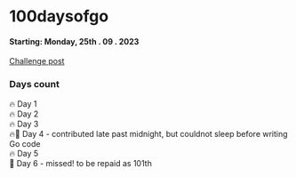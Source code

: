 # 100daysofgo

#### Starting: Monday, 25th . 09 . 2023

[Challenge post](https://www.linkedin.com/feed/update/urn:li:activity:7112074205516455937/)


### Days count
🔥 Day 1 <br>
🔥 Day 2 <br>
🔥 Day 3 <br>
🔥🥶 Day 4 - contributed late past midnight, but couldnot sleep before writing Go code   <br>
🔥 Day 5 <br>
🥶 Day 6 - missed! to be repaid as 101th <br> 